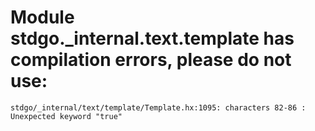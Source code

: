 # Module stdgo._internal.text.template has compilation errors, please do not use:
```
stdgo/_internal/text/template/Template.hx:1095: characters 82-86 : Unexpected keyword "true"

```

